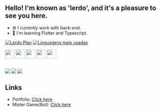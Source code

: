 ## Hello! I'm known as 'lerdo', and it's a pleasure to see you here. 
- ⚙️ I currently work with back-end.
- 📖 I'm learning Flutter and Typescript.

[![Lerdo Plan](https://github-readme-stats.vercel.app/api?username=lerdo01&show_icons=true&theme=dracula)](https://github.com/lerdo01/github-readme-stats) [![Linguagens mais usadas](https://github-readme-stats.vercel.app/api/top-langs/?username=lerdo01&layout=compact&theme=dracula&langs_count=3)](https://github.com/anuraghazra/github-readme-stats)

<div>
  
 <img style="width: 30px; height: 30px;" src="https://cdn.jsdelivr.net/gh/devicons/devicon@latest/icons/javascript/javascript-plain.svg" />
          
 <img style="width: 30px; height: 30px;" src="https://cdn.jsdelivr.net/gh/devicons/devicon@latest/icons/typescript/typescript-plain.svg" />
          
 <img style="width: 30px; height: 30px;" src="https://cdn.jsdelivr.net/gh/devicons/devicon@latest/icons/html5/html5-plain.svg" />
          
 <img style="width: 30px; height: 30px;" src="https://cdn.jsdelivr.net/gh/devicons/devicon@latest/icons/flutter/flutter-plain.svg" />
          
 <img style="width: 30px; height: 30px;" src="https://cdn.jsdelivr.net/gh/devicons/devicon@latest/icons/css3/css3-plain.svg"/>
          
</div>

##

<div>

<a href="https://www.instagram.com/_santosnw7/" target="_blank"><img src="https://img.shields.io/badge/Instagram-E4405F?style=for-the-badge&logo=instagram&logoColor=white" target="_blank"/></a>
<a href="https://youtube.com/@lerdo01" target="_blank"><img src="https://img.shields.io/badge/YouTube-FF0000?style=for-the-badge&logo=youtube&logoColor=white" target="_blank" /></a>
<a href="https://discordapp.com/users/699984529829658634" target="_blank"><img src="https://dcbadge.limes.pink/api/shield/699984529829658634?compact=true" target="_blank" /></a>
</div>

## Links

- Portfolio: [Click here](https://lerdo.vercel.app/)
- Mister Game(Bot): [Click here](https://discord.com/oauth2/authorize?client_id=1242524960270979183&permissions=0&scope=bot)
